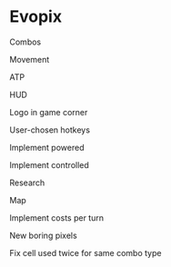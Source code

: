 # Evopix
Combos

Movement

ATP

HUD

Logo in game corner

User-chosen hotkeys

Implement powered

Implement controlled

Research

Map

Implement costs per turn

New boring pixels

Fix cell used twice for same combo type
